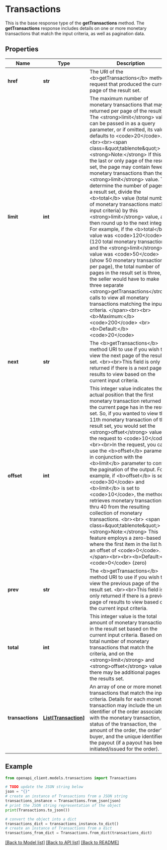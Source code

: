 # Transactions

This is the base response type of the <b>getTransactions</b> method. The <b>getTransactions</b> response includes details on one or more monetary transactions that match the input criteria, as well as pagination data. 

## Properties

Name | Type | Description | Notes
------------ | ------------- | ------------- | -------------
**href** | **str** | The URI of the &lt;b&gt;getTransactions&lt;/b&gt; method request that produced the current page of the result set. | [optional] 
**limit** | **int** | The maximum number of monetary transactions that may be returned per page of the result set. The &lt;strong&gt;limit&lt;/strong&gt; value can be passed in as a query parameter, or if omitted, its value defaults to &lt;code&gt;20&lt;/code&gt;. &lt;br&gt;&lt;br&gt;&lt;span class&#x3D;\&quot;tablenote\&quot;&gt;&lt;strong&gt;Note:&lt;/strong&gt; If this is the last or only page of the result set, the page may contain fewer monetary transactions than the &lt;strong&gt;limit&lt;/strong&gt; value.  To determine the number of pages in a result set, divide the &lt;b&gt;total&lt;/b&gt; value (total number of monetary transactions matching input criteria) by this &lt;strong&gt;limit&lt;/strong&gt; value, and then round up to the next integer. For example, if the &lt;b&gt;total&lt;/b&gt; value was &lt;code&gt;120&lt;/code&gt; (120 total monetary transactions) and the &lt;strong&gt;limit&lt;/strong&gt; value was &lt;code&gt;50&lt;/code&gt; (show 50 monetary transactions per page), the total number of pages in the result set is three, so the seller would have to make three separate &lt;strong&gt;getTransactions&lt;/strong&gt; calls to view all monetary transactions matching the input criteria. &lt;/span&gt;&lt;br&gt;&lt;br&gt;&lt;b&gt;Maximum:&lt;/b&gt; &lt;code&gt;200&lt;/code&gt; &lt;br&gt; &lt;b&gt;Default:&lt;/b&gt; &lt;code&gt;20&lt;/code&gt; | [optional] 
**next** | **str** | The &lt;b&gt;getTransactions&lt;/b&gt; method URI to use if you wish to view the next page of the result set. &lt;br&gt;&lt;br&gt;This field is only returned if there is a next page of results to view based on the current input criteria. | [optional] 
**offset** | **int** | This integer value indicates the actual position that the first monetary transaction returned on the current page has in the results set. So, if you wanted to view the 11th monetary transaction of the result set, you would set the &lt;strong&gt;offset&lt;/strong&gt; value in the request to &lt;code&gt;10&lt;/code&gt;. &lt;br&gt;&lt;br&gt;In the request, you can use the &lt;b&gt;offset&lt;/b&gt; parameter in conjunction with the &lt;b&gt;limit&lt;/b&gt; parameter to control the pagination of the output. For example, if &lt;b&gt;offset&lt;/b&gt; is set to &lt;code&gt;30&lt;/code&gt; and &lt;b&gt;limit&lt;/b&gt; is set to &lt;code&gt;10&lt;/code&gt;, the method retrieves monetary transactions 31 thru 40 from the resulting collection of monetary transactions. &lt;br&gt;&lt;br&gt; &lt;span class&#x3D;\&quot;tablenote\&quot;&gt;&lt;strong&gt;Note:&lt;/strong&gt; This feature employs a zero-based list, where the first item in the list has an offset of &lt;code&gt;0&lt;/code&gt;.&lt;/span&gt;&lt;br&gt;&lt;br&gt;&lt;b&gt;Default:&lt;/b&gt; &lt;code&gt;0&lt;/code&gt; (zero) | [optional] 
**prev** | **str** | The &lt;b&gt;getTransactions&lt;/b&gt; method URI to use if you wish to view the previous page of the result set. &lt;br&gt;&lt;br&gt;This field is only returned if there is a previous page of results to view based on the current input criteria. | [optional] 
**total** | **int** | This integer value is the total amount of monetary transactions in the result set based on the current input criteria. Based on the total number of monetary transactions that match the criteria, and on the &lt;strong&gt;limit&lt;/strong&gt; and &lt;strong&gt;offset&lt;/strong&gt; values, there may be additional pages in the results set. | [optional] 
**transactions** | [**List[Transaction]**](Transaction.md) | An array of one or more monetary transactions that match the input criteria. Details for each monetary transaction may include the unique identifier of the order associated with the monetary transaction, the status of the transaction, the amount of the order, the order&#39;s buyer, and the unique identifier of the payout (if a payout has been initiated/issued for the order). | [optional] 

## Example

```python
from openapi_client.models.transactions import Transactions

# TODO update the JSON string below
json = "{}"
# create an instance of Transactions from a JSON string
transactions_instance = Transactions.from_json(json)
# print the JSON string representation of the object
print(Transactions.to_json())

# convert the object into a dict
transactions_dict = transactions_instance.to_dict()
# create an instance of Transactions from a dict
transactions_from_dict = Transactions.from_dict(transactions_dict)
```
[[Back to Model list]](../README.md#documentation-for-models) [[Back to API list]](../README.md#documentation-for-api-endpoints) [[Back to README]](../README.md)


